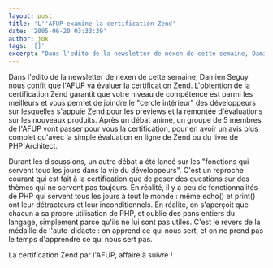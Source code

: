 ```yaml
---
layout: post
title: 'L''AFUP examine la certification Zend'
date: '2005-06-20 03:33:39'
author: j0k
tags: '[]'
excerpt: "Dans l'edito de la newsletter de nexen de cette semaine, Damien Seguy nous confit que l'AFUP va évaluer la certification Zend.     \nL'obtention de la certification Zend garantit que votre niveau de compétence est parmi les meilleurs et vous permet de joindre le \"cercle intérieur\" des développeurs sur lesquelles s'appuie Zend pour les previews et la remontée      …"
---
```


Dans l'edito de la newsletter de nexen de cette semaine, Damien Seguy nous confit que l'AFUP va évaluer la certification Zend.
L'obtention de la certification Zend garantit que votre niveau de compétence est parmi les meilleurs et vous permet de joindre le "cercle intérieur" des développeurs sur lesquelles s'appuie Zend pour les previews et la remontée d'évaluations sur les nouveaux produits.      Après un débat animé, un groupe de 5 membres de l'AFUP vont passer pour vous la certification, pour en avoir un avis plus complet qu'avec la simple évaluation en ligne de Zend ou du livre de PHP|Architect.

Durant les discussions, un autre débat a été lancé sur les "fonctions qui servent tous les jours dans la vie du développeurs". C'est un reproche courant qui est fait à la certification que de poser des questions sur des thèmes qui ne servent pas toujours.   En réalité, il y a peu de fonctionnalités de PHP qui servent tous les jours à tout le monde : même echo() et print() ont leur détracteurs et leur inconditionnels. En réalité, on s'aperçoit que chacun a sa propre utilisation de PHP, et oublie des pans entiers du langage, simplement parce qu'ils ne lui sont pas utiles. C'est le revers de la médaille de l'auto-didacte : on apprend ce qui nous sert, et on ne prend pas le temps d'apprendre ce qui nous sert pas.

La certification Zend par l'AFUP, affaire à suivre !
